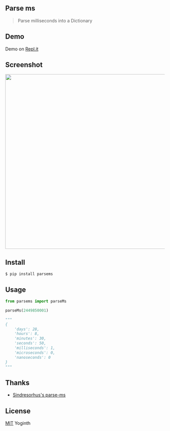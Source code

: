 ## Parse ms

> Parse milliseconds into a Dictionary

## Demo

Demo on [Repl.it](https://repl.it/@yoginth/parsems)

## Screenshot

<img src="https://gitlab.com/yoginth/parsems/raw/master/Screenshot.png" width="550">

## Install

```
$ pip install parsems
```

## Usage

```python
from parsems import parseMs

parseMs(2449850001)

"""
{
	'days': 28,
	'hours': 8,
	'minutes': 30,
	'seconds': 50,
	'milliseconds': 1,
	'microseconds': 0,
	'nanoseconds': 0
}
"""
```

## Thanks

- [Sindresorhus's parse-ms](https://github.com/sindresorhus/parse-ms)

## License

[MIT][license] Yoginth

[LICENSE]: https://mit.yoginth.com
